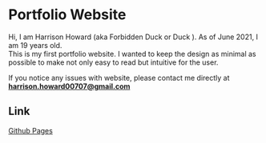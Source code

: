 # Portfolio Website

Hi, I am Harrison Howard (aka Forbidden Duck or Duck ). As of June 2021, I am 19 years old.\
This is my first portfolio website. I wanted to keep the design as minimal as possible to make not only
easy to read but intuitive for the user.

If you notice any issues with website, please contact me directly at
**harrison.howard00707@gmail.com**

## Link

[Github Pages](https://forbidden-duck.github.io/portfolio/)
